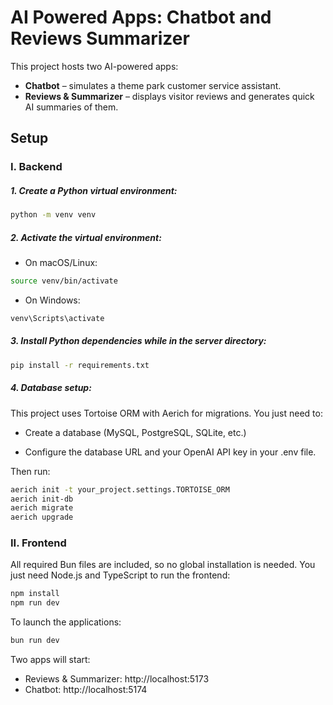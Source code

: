 # AI Powered Apps: Chatbot and Reviews Summarizer

This project hosts two AI-powered apps:

- **Chatbot** – simulates a theme park customer service assistant.
- **Reviews & Summarizer** – displays visitor reviews and generates quick AI summaries of them.

## Setup

### I. Backend

##### 1. Create a Python virtual environment:

```bash
python -m venv venv
```

##### 2. Activate the virtual environment:

- On macOS/Linux:

```bash
source venv/bin/activate
```

- On Windows:

```bash
venv\Scripts\activate
```

##### 3. Install Python dependencies while in the server directory:

```bash
pip install -r requirements.txt
```

##### 4. Database setup:
This project uses Tortoise ORM with Aerich for migrations. You just need to:

- Create a database (MySQL, PostgreSQL, SQLite, etc.)

- Configure the database URL and your OpenAI API key in your .env file.

Then run:

```bash
aerich init -t your_project.settings.TORTOISE_ORM
aerich init-db
aerich migrate
aerich upgrade
```

### II. Frontend

All required Bun files are included, so no global installation is needed. You just need Node.js and TypeScript to run the frontend:

```bash
npm install
npm run dev
```

To launch the applications:

```bash
bun run dev
```

Two apps will start:

- Reviews & Summarizer: http://localhost:5173
- Chatbot: http://localhost:5174